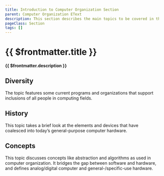 ```yaml
---
title: Introduction to Computer Organization Section
parent: Computer Organization EText
description: This section describes the main topics to be covered in this course.
pageClass: Section
tags: []
---
```


# {{ $frontmatter.title }}
**{{ $frontmatter.description }}**

## Diversity
The topic features some current programs and organizations that support inclusions of all people in computing fields.

## History
This topic takes a brief look at the elements and devices that have coalesced into today’s general-purpose computer hardware.

## Concepts
This topic discusses concepts like abstraction and algorithms as used in computer organization. It bridges the gap between software and hardware, and defines analog/digital computer and general-/specific-use hardware.
